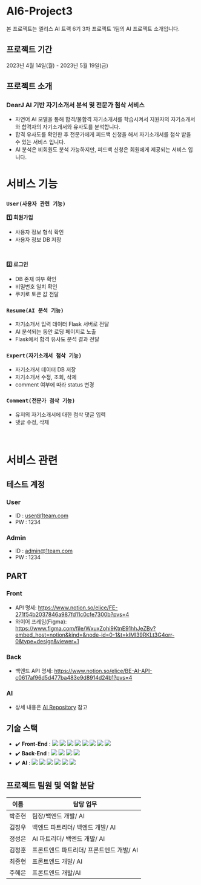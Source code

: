 # AI6-Project3
본 프로젝트는 엘리스 AI 트랙 6기 3차 프로젝트 1팀의 AI 프로젝트 소개입니다.

## 프로젝트 기간
2023년 4월 14일(월) - 2023년 5월 19일(금)

## 프로젝트 소개
### DearJ AI 기반 자기소개서 분석 및 전문가 첨삭 서비스
 - 자연어 AI 모델을 통해 합격/불합격 자기소개서를 학습시켜서 지원자의 자기소개서와 합격자의 자기소개서와 유사도를 분석합니다.
 - 합격 유사도를 확인한 후 전문가에게 피드백 신청을 해서 자기소개서를 첨삭 받을 수 있는 서비스 입니다.
 - AI 분석은 비회원도 분석 가능하지만, 피드백 신청은 회원에게 제공되는 서비스 입니다.

# 서비스 기능
### `User(사용자 관련 기능)`
**:one: 회원가입**

 - 사용자 정보 형식 확인
 - 사용자 정보 DB 저장

<br/>

**:two: 로그인**
 - DB 존재 여부 확인
 - 비밀번호 일치 확인
 - 쿠키로 토큰 값 전달

### `Resume(AI 분석 기능)`
 - 자기소개서 입력 데이터 Flask 서버로 전달
 - AI 분석되는 동안 로딩 페이지로 노출
 - Flask에서 합격 유사도 분석 결과 전달


### `Expert(자기소개서 첨삭 기능)`
 - 자기소개서 데이터 DB 저장
 - 자기소개서 수정, 조회, 삭제
 - comment 여부에 따라 status 변경

### `Comment(전문가 첨삭 기능)`
 - 유저의 자기소개서에 대한 첨삭 댓글 입력
 - 댓글 수정, 삭제

<br/>

# 서비스 관련
## 테스트 계정
### User
 - ID : user@1team.com
 - PW : 1234

### Admin
 - ID : admin@1team.com
 - PW : 1234

## PART
### Front
 - API 명세: https://www.notion.so/elice/FE-271f54b2037846a987fd11c0cfe7300b?pvs=4
 - 와이어 프레임(Figma): https://www.figma.com/file/WxuxZohi9KtnE91hhJeZBv?embed_host=notion&kind=&node-id=0-1&t=kIMl39RKLt3G4orr-0&type=design&viewer=1

### Back
 - 백엔드 API 명세: https://www.notion.so/elice/BE-AI-API-c0617af96d5d477ba483e9d8914d24b1?pvs=4

### AI
 - 상세 내용은 <a href="https://kdt-gitlab.elice.io/ai_track/class_06/ai_project/team01/ai/-/blob/master/README.md">AI Repository</a> 참고

## 기술 스택
  - :heavy_check_mark: **Front-End** : <img src="https://img.shields.io/badge/html5-E34F26?style=flat-square&logo=html5&logoColor=white"> <img src="https://img.shields.io/badge/styled-components-DB7093?style=flat-square&logo=styled-components&logoColor=white"> <img src="https://img.shields.io/badge/TypeScript-3178C6?style=flat-square&logo=TypeScript&logoColor=white"> <img src="https://img.shields.io/badge/React-20232A?style=flat-square&logo=react&logoColor=61DAFB"> <img src="https://img.shields.io/badge/figma-%23F24E1E.svg?style=flat-square&logo=figma&logoColor=white">  <img src="https://img.shields.io/badge/Axios-5A29E4?style=flat-square&logo=Axios&logoColor=white%#5A29E4"> <img src="https://img.shields.io/badge/-emotion-D26AC2?style=flat-square&logo=emotion&logoColor=white"> <img src="https://img.shields.io/badge/Recoil-0078D4?style=flat-square&logo=Recoil&logoColor=white">
  - :heavy_check_mark: **Back-End** : <img src="https://img.shields.io/badge/NestJS-E0234E?style=flat-square&logo=NestJs&logoColor=white"> <img src="https://img.shields.io/badge/MongoDB-47A248?style=flat-square&logo=MongoDB&logoColor=white"> <img src="https://img.shields.io/badge/TypeScript-3178C6?style=flat-square&logo=TypeScript&logoColor=white"> <img src="https://img.shields.io/badge/Swagger-85EA2D?style=flat-square&logo=Swagger&logoColor=white">
  - :heavy_check_mark: **AI** : <img src="https://img.shields.io/badge/Python-3776AB?style=flat-square&logo=Python&logoColor=white"> <img src="https://img.shields.io/badge/Flask-000000?style=flat-square&logo=Flask&logoColor=white"> <img src="https://img.shields.io/badge/NumPy-013243?style=flat-square&logo=NumPy&logoColor=white"> <img src="https://img.shields.io/badge/pandas-150458?style=flat-square&logo=pandas&logoColor=white"> <img src="https://img.shields.io/badge/PyTorch-EE4C2C?style=flat-square&logo=PyTorch&logoColor=white"> <img src="https://img.shields.io/badge/scikit-learn-F7931E?style=flat-square&logo=scikit-learn&logoColor=white">

## 프로젝트 팀원 및 역할 분담 
| 이름 | 담당 업무 |
  | ------ | ------ |
  | 박준현 | 팀장/백엔드 개발/ AI |
  | 김정우 | 백엔드 파트리더/ 백엔드 개발/ AI |
  | 정성은 | AI 파트리더/ 백엔드 개발/ AI |
  | 김정훈 | 프론트엔드 파트리더/ 프론트엔드 개발/ AI |
  | 최종현 | 프론트엔드 개발/ AI |
  | 주혜은 | 프론트엔드 개발/AI |
